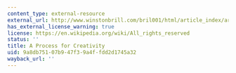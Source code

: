 ```yaml
---
content_type: external-resource
external_url: http://www.winstonbrill.com/bril001/html/article_index/articles/1-50/article22_body.html
has_external_license_warning: true
license: https://en.wikipedia.org/wiki/All_rights_reserved
status: ''
title: A Process for Creativity
uid: 9a8db751-07b9-47f3-9a4f-fdd2d1745a32
wayback_url: ''
---
```

